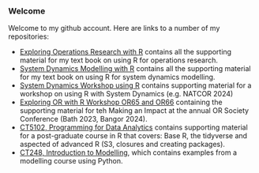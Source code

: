 ### Welcome

Welcome to my github account. Here are links to a number of my repositories:

* [Exploring Operations Research with R](https://github.com/JimDuggan/explore_or) contains all the supporting material for my text book on using R for operations research.
* [System Dynamics Modelling with R](https://github.com/JimDuggan/SDMR) contains all the supporting material for my text book on using R for system dynamics modelling.
* [System Dynamics Workshop using R](https://github.com/JimDuggan/SDWorkshop) contains supporting material for a workshop on using R with System Dynamics (e.g. NATCOR 2024)
* [Exploring OR with R Workshop OR65 and OR66](https://github.com/JimDuggan/Exploring-OR-with-R-Workshop) containing the supporting material for teh Making an Impact at the annual OR Society Conference (Bath 2023, Bangor 2024).
* [CT5102, Programming for Data Analytics](https://github.com/JimDuggan/CT5102) contains supporting material for a post-graduate course in R that covers: Base R, the tidyverse and aspected of advanced R (S3, closures and creating packages).
* [CT248, Introduction to Modelling](https://github.com/JimDuggan/CT248), which contains examples from a modelling course using Python.

<!--
**JimDuggan/JimDuggan** is a ✨ _special_ ✨ repository because its `README.md` (this file) appears on your GitHub profile.

Here are some ideas to get you started:

- 🔭 I’m currently working on ...
- 🌱 I’m currently learning ...
- 👯 I’m looking to collaborate on ...
- 🤔 I’m looking for help with ...
- 💬 Ask me about ...
- 📫 How to reach me: ...
- 😄 Pronouns: ...
- ⚡ Fun fact: ...
-->
